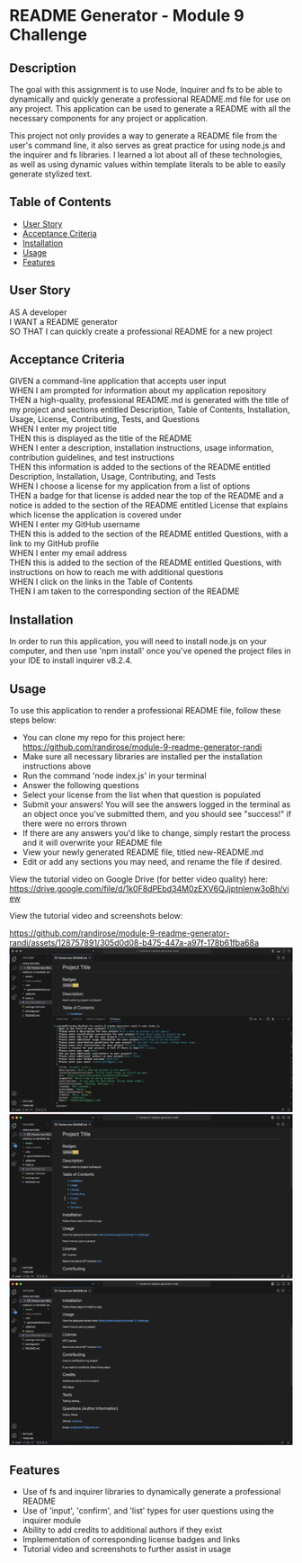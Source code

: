# README Generator - Module 9 Challenge

## Description

The goal with this assignment is to use Node, Inquirer and fs to be able to dynamically and quickly generate a professional README.md file for use on any project. This application can be used to generate a README with all the necessary components for any project or application.  
  
This project not only provides a way to generate a README file from the user's command line, it also serves as great practice for using node.js and the inquirer and fs libraries. I learned a lot about all of these technologies, as well as using dynamic values within template literals to be able to easily generate stylized text.

## Table of Contents 

- [User Story](#user-story)
- [Acceptance Criteria](#acceptance-criteria)
- [Installation](#installation)
- [Usage](#usage)
- [Features](#features)

## User Story

AS A developer  
I WANT a README generator  
SO THAT I can quickly create a professional README for a new project  

## Acceptance Criteria

GIVEN a command-line application that accepts user input  
WHEN I am prompted for information about my application repository  
THEN a high-quality, professional README.md is generated with the title of my project and sections entitled Description, Table of Contents, Installation, Usage, License, Contributing, Tests, and Questions  
WHEN I enter my project title  
THEN this is displayed as the title of the README  
WHEN I enter a description, installation instructions, usage information, contribution guidelines, and test instructions  
THEN this information is added to the sections of the README entitled Description, Installation, Usage, Contributing, and Tests  
WHEN I choose a license for my application from a list of options  
THEN a badge for that license is added near the top of the README and a notice is added to the section of the README entitled License that explains which license the application is covered under  
WHEN I enter my GitHub username  
THEN this is added to the section of the README entitled Questions, with a link to my GitHub profile  
WHEN I enter my email address  
THEN this is added to the section of the README entitled Questions, with instructions on how to reach me with additional questions  
WHEN I click on the links in the Table of Contents  
THEN I am taken to the corresponding section of the README  

## Installation

In order to run this application, you will need to install node.js on your computer, and then use 'npm install' once you've opened the project files in your IDE to install inquirer v8.2.4.

## Usage

To use this application to render a professional README file, follow these steps below:  
  
- You can clone my repo for this project here: https://github.com/randirose/module-9-readme-generator-randi  
- Make sure all necessary libraries are installed per the installation instructions above  
- Run the command 'node index.js' in your terminal  
- Answer the following questions  
- Select your license from the list when that question is populated  
- Submit your answers! You will see the answers logged in the terminal as an object once you've submitted them, and you should see "success!" if there were no errors thrown  
- If there are any answers you'd like to change, simply restart the process and it will overwrite your README file  
- View your newly generated README file, titled new-README.md  
- Edit or add any sections you may need, and rename the file if desired.

View the tutorial video on Google Drive (for better video quality) here: https://drive.google.com/file/d/1k0F8dPEbd34M0zEXV6QJjptnlenw3oBh/view  

View the tutorial video and screenshots below:  


https://github.com/randirose/module-9-readme-generator-randi/assets/128757891/305d0d08-b475-447a-a97f-178b61fba68a  
![Screenshot - Command Line: Inquirer Questions and Answers Object](assets/screengrab-questions.answers-object.png)
![Screenshot - Generated README (1)](assets/screengrab-generatedREADME1.png)
![Screenshot - Generated README (2)](assets/screengrab-generatedREADME2.png)


## Features

- Use of fs and inquirer libraries to dynamically generate a professional README  
- Use of 'input', 'confirm', and 'list' types for user questions using the inquirer module  
- Ability to add credits to additional authors if they exist  
- Implementation of corresponding license badges and links  
- Tutorial video and screenshots to further assist in usage
